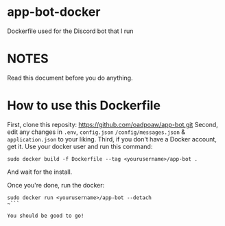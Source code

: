 # app-bot-docker
Dockerfile used for the Discord bot that I run

# NOTES
Read this document before you do anything.

# How to use this Dockerfile
First, clone this reposity: https://github.com/oadpoaw/app-bot.git
Second, edit any changes in `.env`, `config.json` `/config/messages.json` & `application.json` to your liking. 
Third, if you don't have a Docker account, get it. Use your docker user and run this command:
```
sudo docker build -f Dockerfile --tag <yourusername>/app-bot .
```
And wait for the install. 

Once you're done, run the docker:
```
sudo docker run <yourusername>/app-bot --detach
~```

You should be good to go!

